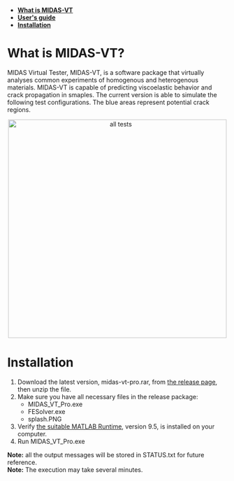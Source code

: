 
* [**What is MIDAS-VT**](https://github.com/K1-ZR/midas-vt-pro/blob/master/README.md#installation#what-is-midas-vt) 
* [**User's guide**](https://github.com/K1-ZR/midas-vt-pro/blob/master/MIDAS-VT-User'sGuide.pdf) 
* [**Installation**](https://github.com/K1-ZR/midas-vt-pro/blob/master/README.md#installation)  

# What is MIDAS-VT?
MIDAS Virtual Tester, MIDAS-VT, is a software package that virtually analyses common experiments of homogenous and heterogenous materials. MIDAS-VT is capable of predicting viscoelastic behavior and crack propagation in smaples.
The current version is able to simulate the following test configurations. 
The blue areas represent potential crack regions.
<p align="center">
  <img src="https://github.com/K1-ZR/midas-vt-pre/blob/master/Gallery/AT.png" width="500" title="all tests">
</p>  

# Installation
1. Download the latest version, midas-vt-pro.rar, from [the release page](https://github.com/K1-ZR/midas-vt-pro/releases), then unzip the file.  
2. Make sure you have all necessary files in the release package:   
    * MIDAS_VT_Pro.exe
    * FESolver.exe
    * splash.PNG  
3. Verify [the suitable MATLAB Runtime](https://www.mathworks.com/products/compiler/matlab-runtime.html?s_cid=BB&nocookie=true), version 9.5, is installed on your computer.  
4. Run MIDAS_VT_Pro.exe   

**Note:** all the output messages will be stored in STATUS.txt for future reference.  
**Note:** The execution may take several minutes.  

